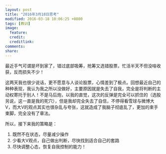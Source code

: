 ```yaml
---
layout: post
title: "2016年3月18日思考"
modified: 2016-03-18 10:06:25 +0800
tags: [教训]
image:
  feature: 
  credit: 
  creditlink: 
comments: 
share: 
---
```


最近手气可谓是坏到家了，错过底部吸筹，抢筹又选错股票，忙活半天不但没啥收获，反而损失不少！

这两天我也很少说话，更不愿意与人谈论股票，心情差到了极点。回想最近自己的种种表现，我认为我之所以没做好，主要原因就是失去了自我，完全是将判断的主动权寄托于别人！不是马后炮，以我的直觉，这次的反弹是完全可以抓住的（选股另说，这一直是我的死穴），但是我却完全失去了自信，不停得看雪球与微博大V，而大V的观点其实也很杂乱与夸张，这就造成了我脑子彻底乱了，更加的束手束脚，完全没有了章法。

所以，接下来我的策略是：

1. 既然不在状态，尽量减少操作
2. 少看大V观点，自己做出判断，尽快找到适合自己的套路
3. 尽快调整心态，恢复自我控制的能力！
